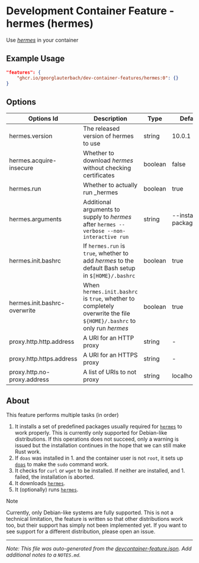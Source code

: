 
# Development Container Feature - hermes (hermes)

Use [_hermes_](https://github.com/georglauterbach/hermes) in your container

## Example Usage

```json
"features": {
    "ghcr.io/georglauterbach/dev-container-features/hermes:0": {}
}
```

## Options

| Options Id | Description | Type | Default Value |
|-----|-----|-----|-----|
| hermes.version | The released version of hermes to use | string | 10.0.1 |
| hermes.acquire-insecure | Whether to download _hermes_ without checking certificates | boolean | false |
| hermes.run | Whether to actually run _hermes | boolean | true |
| hermes.arguments | Additional arguments to supply to _hermes_ after `hermes --verbose --non-interactive run` | string | --install-packages |
| hermes.init.bashrc | If `hermes.run` is `true`, whether to add _hermes_ to the default Bash setup in `$[HOME}/.bashrc` | boolean | true |
| hermes.init.bashrc-overwrite | When `hermes.init.bashrc` is `true`, whether to completely overwrite the file `${HOME}/.bashrc` to only run _hermes_ | boolean | true |
| proxy.http.http.address | A URI for an HTTP proxy | string | - |
| proxy.http.https.address | A URI for an HTTPS proxy | string | - |
| proxy.http.no-proxy.address | A list of URIs to not proxy | string | localhost,127.0.0.1 |

## About

This feature performs multiple tasks (in order)

1. It installs a set of predefined packages usually required for [`hermes`][link::hermes] to work properly. This is currently only supported for Debian-like distributions. If this operations does not succeed, only a warning is issued but the installation continues in the hope that we can still make Rust work.
2. If `doas` was installed in 1. and the container user is not `root`, it sets up [`doas`][link::doas] to make the `sudo` command work.
3. It checks for `curl` or `wget` to be installed. If neither are installed, and 1. failed, the installation is aborted.
4. It downloads [`hermes`][link::hermes].
5. It (optionally) runs [`hermes`][link::hermes].

> [!NOTE]
>
> Currently, only Debian-like systems are fully supported. This is not a technical limitation, the feature is written so that other distributions work too, but their support has simply not been implemented yet. If you want to see support for a different distribution, please open an issue.

[//]: # (Links)

[link::hermes]: https://github.com/georglauterbach/hermes
[link::doas]: https://wiki.archlinux.org/title/Doas


---

_Note: This file was auto-generated from the [devcontainer-feature.json](https://github.com/georglauterbach/dev-container-features/blob/main/src/hermes/devcontainer-feature.json).  Add additional notes to a `NOTES.md`._
